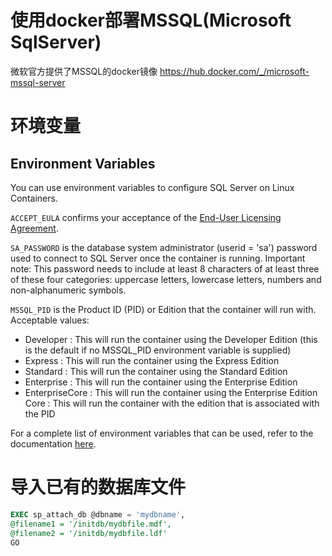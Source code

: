 # 使用docker部署MSSQL(Microsoft SqlServer)
微软官方提供了MSSQL的docker镜像 https://hub.docker.com/_/microsoft-mssql-server
# 环境变量
## Environment Variables

You can use environment variables to configure SQL Server on Linux Containers.

`ACCEPT_EULA` confirms your acceptance of the [End-User Licensing Agreement](https://go.microsoft.com/fwlink/?linkid=857698).

`SA_PASSWORD` is the database system administrator (userid = 'sa') password used to connect to SQL Server once the container is running. Important note: This password needs to include at least 8 characters of at least three of these four categories: uppercase letters, lowercase letters, numbers and non-alphanumeric symbols.

`MSSQL_PID` is the Product ID (PID) or Edition that the container will run with. Acceptable values:

- Developer : This will run the container using the Developer Edition (this is the default if no MSSQL_PID environment variable is supplied)
- Express : This will run the container using the Express Edition
- Standard : This will run the container using the Standard Edition
- Enterprise : This will run the container using the Enterprise Edition
- EnterpriseCore : This will run the container using the Enterprise Edition Core : This will run the container with the edition that is associated with the PID

For a complete list of environment variables that can be used, refer to the documentation [here](https://docs.microsoft.com/en-us/sql/linux/sql-server-linux-configure-environment-variables?view=sql-server-2017).

# 导入已有的数据库文件

```sql
EXEC sp_attach_db @dbname = 'mydbname',
@filename1 = '/initdb/mydbfile.mdf',
@filename2 = '/initdb/mydbfile.ldf'
GO
```